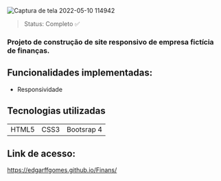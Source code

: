 ![Captura de tela 2022-05-10 114942](https://user-images.githubusercontent.com/57186828/167657708-3f12c240-91ed-4700-bc19-d30ccf5aeb2f.png)



> Status: Completo ✅
> 
### Projeto de construção de site responsivo de empresa fictícia de finanças.

## Funcionalidades implementadas:
+ Responsividade

## Tecnologias utilizadas

<table>
  <tr>
    <td> HTML5 </td>
    <td> CSS3 </td>
    <td>Bootsrap 4</td>
  </tr>
</table>

## Link de acesso:

https://edgarffgomes.github.io/Finans/
